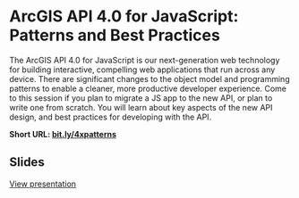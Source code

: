 # ArcGIS API 4.0 for JavaScript: Patterns and Best Practices

The ArcGIS API 4.0 for JavaScript is our next-generation web technology for building interactive, compelling web applications that run across any device. There are significant changes to the object model and programming patterns to enable a cleaner, more productive developer experience. Come to this session if you plan to migrate a JS app to the new API, or plan to write one from scratch. You will learn about key aspects of the new API design, and best practices for developing with the API.


**Short URL: [bit.ly/4xpatterns](http://bit.ly/4xpatterns)**

## Slides

[View presentation](http://driskull.github.io/uc-2016-4x-patterns-practices/)